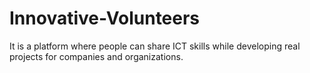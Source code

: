# Innovative-Volunteers
It is a platform where people can share ICT skills while developing real projects for companies and organizations.
